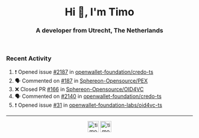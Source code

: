 <h1 align="center">Hi 👋, I'm Timo</h1>
<h3 align="center">A developer from Utrecht, The Netherlands</h3>
<br/>
<!-- https://github.com/rahuldkjain/github-profile-readme-generator --!>

<!--  <p align="left"><img src="https://github-readme-stats.vercel.app/api?username=timoglastra&show_icons=true&count_private=true&" alt="timoglastra" /></p> --!>

<!--
Github language stats
<p align="left"><img src="https://github-readme-stats.vercel.app/api/top-langs/?username=timoglastra&layout=compact" alt="timoglastra" /><p>
-->

<!-- Codestats language stats -->
<!-- <p align="left"><img src="https://codestats-readme.vercel.app/api/top-langs/?username=timoglastra&layout=compact&language_count=12" alt="timoglastra" /><p>    --!>
  
<h3>Recent Activity</h3>

<!--START_SECTION:activity-->
1. ❗ Opened issue [#2187](https://github.com/openwallet-foundation/credo-ts/issues/2187) in [openwallet-foundation/credo-ts](https://github.com/openwallet-foundation/credo-ts)
2. 🗣 Commented on [#187](https://github.com/Sphereon-Opensource/PEX/pull/187#issuecomment-2649810983) in [Sphereon-Opensource/PEX](https://github.com/Sphereon-Opensource/PEX)
3. ❌ Closed PR [#166](https://github.com/Sphereon-Opensource/OID4VC/pull/166) in [Sphereon-Opensource/OID4VC](https://github.com/Sphereon-Opensource/OID4VC)
4. 🗣 Commented on [#2140](https://github.com/openwallet-foundation/credo-ts/issues/2140#issuecomment-2647593552) in [openwallet-foundation/credo-ts](https://github.com/openwallet-foundation/credo-ts)
5. ❗ Opened issue [#31](https://github.com/openwallet-foundation-labs/oid4vc-ts/issues/31) in [openwallet-foundation-labs/oid4vc-ts](https://github.com/openwallet-foundation-labs/oid4vc-ts)
<!--END_SECTION:activity-->

---

<p align="center">
<a href="https://twitter.com/timoglastra" target="blank"><img align="center" src="https://cdn.jsdelivr.net/npm/simple-icons@3.0.1/icons/twitter.svg" alt="timoglastra" height="30" width="30" /></a>
<a href="https://linkedin.com/in/timoglastra" target="blank"><img align="center" src="https://cdn.jsdelivr.net/npm/simple-icons@3.0.1/icons/linkedin.svg" alt="timoglastra" height="30" width="30" /></a>
</p>



